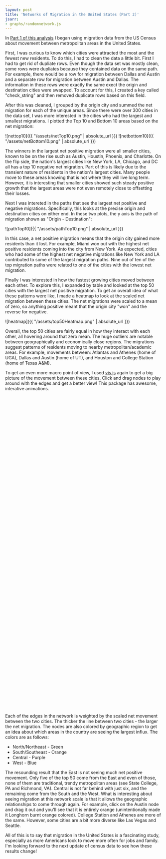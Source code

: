 ```yaml
---
layout: post
title: 'Networks of Migration in the United States (Part 2)'
jsarr:
- graphs/randomnetwork.js
---
```

In [Part 1 of this analysis](https://ashleyajohn.github.io/2018/07/28/networks-part-1.html) I began using migration data from the US Census about movement between metropolitan areas in the United States. 

First, I was curious to know which cities were attracted the most and the fewest new residents. To do this, I had to clean the data a little bit. First I had to get rid of dupliate rows. Even though the data set was mostly clean, some rows were dupliates because they contained data on the same path. For example, there would be a row for migration between Dallas and Austin and a separate row for migration between Austin and Dallas. The information in these rows were exactly the same exect the origin and destination cities were swapped. To account for this, I created a key called "check_string" and then removed duplicate rows based on this field. 

After this was cleaned, I grouped by the origin city and summed the net migration for each of the unique areas. Since there were over 300 cities in the data set, I was more interested in the cities who had the largest and smallest migrations. I plotted the Top 10 and Bottom 10 areas based on the net migration: 

![nettop10]({{ "/assets/netTop10.png" | absolute_url }})
![netbottom10]({{ "/assets/netBottom10.png" | absolute_url }})

The winners in the largest net positive migration were all smaller cities, known to be on the rise such as Austin, Houstin, Phoenix, and Charlotte. On the flip side, the nation's largest cities like New York, LA, Chicago, and DC all has a top 10 negative net migration. Part of this is likely due to the transient nature of residents in the nation's largest cities. Many people move to these areas knowing that is not where they will live long term. However, it is interesting that smaller cities showed such steady positive growth that the largest areas were not even remotely close to offsetting their losses. 

Next I was intereted in the paths that see the largest net positive and negative migrations. Specifically, this looks at the precise origin and destination cities on either end. In these two plots, the y axis is the path of migration shown as "Origin - Destination":

![pathTop10]({{ "/assets/pathTop10.png" | absolute_url }})

In this case, a net positive migration means that the origin city gained more residents than it lost. For example, Miami won out with the highest net positive residents coming into the city from New York. As expected, cities who had some of the highest net negative migrations like New York and LA contributed to some of the largest migration paths. Nine out of ten of the top migration paths were related to one of the cities with the lowest net migration.  

Finally I was interested in how the fastest growing cities moved between each other. To explore this, I expanded by table and looked at the top 50 cities with the largest net positive migration. To get an overall idea of what these patterns were like, I made a heatmap to look at the scaled net migration between these cities. The net migrations were scaled to a mean of zero, so anything positive meant that the origin city "won" and the reverse for negative. 

![heatmap]({{ "/assets/top50Heatmap.png" | absolute_url }})

Overall, the top 50 cities are fairly equal in how they interact with each other, all hovering around that zero mean. The huge outliers are notable between geographically and economically close regions. The migrations suggest patterns of residents moving to nearby metropolitan/academic areas. For example, movements between: Atlantas and Athenes (home of UGA), Dallas and Austin (home of UT), and Houston and College Station (home of Texas A&M). 

To get an even more macro point of view, I used [vis.js]() again to get a big picture of the movement between these cities. Click and drag nodes to play around with the edges and get a better view! This package has awesome, interative animations. 
<br>
<div id="mynetwork" style="height: 1000px; width:1000px"></div>
<br>
Each of the edges in the network is weighted by the scaled net movement between the two cities. The thicker the line between two cities - the larger the net migration. The nodes are also colored by geographic region to get an idea about which areas in the country are seeing the largest influx. The colors are as follows: 

* North/Northeast - Green 
* South/Southeast - Orange
* Central - Purple
* West - Blue

The resounding  result that the East is not seeing much net positive movement. Only five of the top 50 come from the East and even of those, none of them are traditional, trendy metropolitan areas (see State College, PA and Richmond, VA). Central is not far behind with just six, and the remaining come from the South and the West. What is interesting about seeing migration at this network scale is that it allows the geographic relationships to come through again. For example, click on the Austin node and drag it out and you'll see that it is entirely orange (unintentionally made it Longhorn burnt orange colored). College Station and Athenes are more of the same. However, some cities are a bit more diverse like Las Vegas and Seattle. 

All of this is to say that migration in the United States is a fascinating study, especially as more Americans look to move more often for jobs and family. I'm looking forward to the next update of census data to see how these results change!

